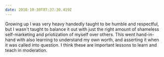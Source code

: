 ```yaml
---
date: 2018-10-30T07:37:30.419Z
---
```


Growing up I was very heavy handedly taught to be humble and respectful, but I
wasn't taught to balance it out with just the right amount of shameless
self-marketing and priotization of myself over others. This went hand-in-hand
with also learning to understand my own worth, and asserting it when it was
called into question. I think these are important lessons to learn and teach in
moderation.

